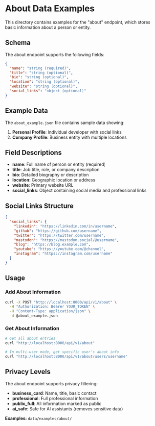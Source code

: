 # About Data Examples

This directory contains examples for the "about" endpoint, which stores basic information about a person or entity.

## Schema

The about endpoint supports the following fields:

```json
{
  "name": "string (required)",
  "title": "string (optional)",
  "bio": "string (optional)",
  "location": "string (optional)",
  "website": "string (optional)",
  "social_links": "object (optional)"
}
```

## Example Data

The `about_example.json` file contains sample data showing:

1. **Personal Profile**: Individual developer with social links
2. **Company Profile**: Business entity with multiple locations

## Field Descriptions

- **name**: Full name of person or entity (required)
- **title**: Job title, role, or company description
- **bio**: Detailed biography or description
- **location**: Geographic location or address
- **website**: Primary website URL
- **social_links**: Object containing social media and professional links

## Social Links Structure

```json
{
  "social_links": {
    "linkedin": "https://linkedin.com/in/username",
    "github": "https://github.com/username",
    "twitter": "https://twitter.com/username",
    "mastodon": "https://mastodon.social/@username",
    "blog": "https://blog.example.com",
    "youtube": "https://youtube.com/@channel",
    "instagram": "https://instagram.com/username"
  }
}
```

## Usage

### Add About Information

```bash
curl -X POST "http://localhost:8000/api/v1/about" \
  -H "Authorization: Bearer YOUR_TOKEN" \
  -H "Content-Type: application/json" \
  -d @about_example.json
```

### Get About Information

```bash
# Get all about entries
curl "http://localhost:8000/api/v1/about"

# In multi-user mode, get specific user's about info
curl "http://localhost:8000/api/v1/about/users/username"
```

## Privacy Levels

The about endpoint supports privacy filtering:

- **business_card**: Name, title, basic contact
- **professional**: Full professional information
- **public_full**: All information marked as public
- **ai_safe**: Safe for AI assistants (removes sensitive data)

**Examples:** `data/examples/about/`
